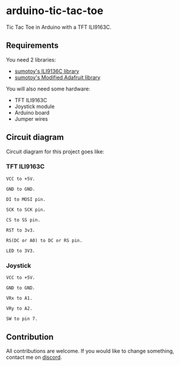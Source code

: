 # arduino-tic-tac-toe
Tic Tac Toe in Arduino with a TFT ILI9163C.

## Requirements
You need 2 libraries:
* [sumotoy's ILI9136C library](https://github.com/sumotoy/TFT_ILI9163C)
* [sumotoy's Modified Adafruit library](https://github.com/sumotoy/Adafruit_GFX)

You will also need some hardware:
* TFT ILI9163C
* Joystick module
* Arduino board
* Jumper wires

## Circuit diagram
Circuit diagram for this project goes like:
### TFT ILI9163C
```
VCC to +5V.

GND to GND.

DI to MOSI pin.

SCK to SCK pin.

CS to SS pin.

RST to 3v3.

RS(DC or A0) to DC or RS pin.

LED to 3V3.
```
### Joystick
```
VCC to +5V.

GND to GND.

VRx to A1.

VRy to A2.

SW to pin 7.
```
## Contribution
All contributions are welcome. If you would like to change something, contact me on [discord](https://discord.gg/HAGQFjr).
